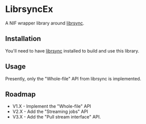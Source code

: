 # LibrsyncEx

A NIF wrapper library around [librsync](https://librsync.github.io/).

## Installation

You'll need to have [librsync](https://librsync.github.io/) installed to build and use this library.

## Usage

Presently, only the "Whole-file" API from librsync is implemented.

## Roadmap

* V1.X - Implement the "Whole-file" API
* V2.X - Add the "Streaming jobs" API
* V3.X - Add the "Pull stream interface" API.


